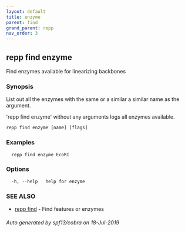 ```yaml
---
layout: default
title: enzyme
parent: find
grand_parent: repp
nav_order: 3
---
```

## repp find enzyme

Find enzymes available for linearizing backbones

### Synopsis

List out all the enzymes with the same or a similar a similar name as the argument.

'repp find enzyme' without any arguments logs all enzymes available.

```
repp find enzyme [name] [flags]
```

### Examples

```
  repp find enzyme EcoRI
```

### Options

```
  -h, --help   help for enzyme
```

### SEE ALSO

* [repp find](repp_find)	 - Find features or enzymes

###### Auto generated by spf13/cobra on 18-Jul-2019
